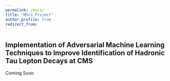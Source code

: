 ```yaml
---
permalink: /msci/
title: "MSci Project"
author_profile: true
redirect_from: 
---
```


## Implementation of Adversarial Machine Learning Techniques to Improve Identification of Hadronic Tau Lepton Decays at CMS

Coming Soon